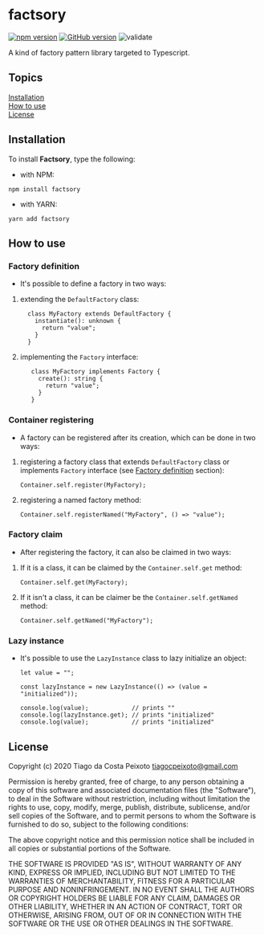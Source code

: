 # factsory

[![npm version](https://badge.fury.io/js/factsory.svg)](https://badge.fury.io/js/factsory)
[![GitHub version](https://badge.fury.io/gh/tiagocpeixoto%2Ffactsory.svg)](https://badge.fury.io/gh/tiagocpeixoto%2Ffactsory)
![validate](https://github.com/tiagocpeixoto/factsory/workflows/validate/badge.svg)

A kind of factory pattern library targeted to Typescript.


## Topics

[Installation](#installation)  
[How to use](#how-to-use)  
[License](#license)  


## Installation

To install **Factsory**, type the following:

- with NPM:

```
npm install factsory
```

- with YARN:

```
yarn add factsory
```


## How to use

  
### Factory definition

- It's possible to define a factory in two ways:

1. extending the `DefaultFactory` class:

    ```
      class MyFactory extends DefaultFactory {
        instantiate(): unknown {
          return "value";
        }
      }
    ```

1. implementing the `Factory` interface:

   ```
      class MyFactory implements Factory {
        create(): string {
          return "value";
        }
      }
   ```


### Container registering

- A factory can be registered after its creation, which can be done in two ways:

1. registering a factory class that extends `DefaultFactory` class or implements `Factory` interface (see [Factory definition](#factory-definition) section):

   ```
   Container.self.register(MyFactory);
   ```

1. registering a named factory method:

   ```
   Container.self.registerNamed("MyFactory", () => "value");
   ```


### Factory claim

- After registering the factory, it can also be claimed in two ways: 

1. If it is a class, it can be claimed by the `Container.self.get` method:

   ```
   Container.self.get(MyFactory);
   ```

1. If it isn't a class, it can be claimer be the `Container.self.getNamed` method:

   ```
   Container.self.getNamed("MyFactory");
   ```


### Lazy instance 

- It's possible to use the `LazyInstance` class to lazy initialize an object:

    ```
    let value = "";

    const lazyInstance = new LazyInstance(() => (value = "initialized"));

    console.log(value);            // prints ""
    console.log(lazyInstance.get); // prints "initialized"
    console.log(value);            // prints "initialized"
    ```


## License

Copyright (c) 2020 Tiago da Costa Peixoto <tiagocpeixoto@gmail.com>

Permission is hereby granted, free of charge, to any person obtaining a copy
of this software and associated documentation files (the "Software"), to deal
in the Software without restriction, including without limitation the rights
to use, copy, modify, merge, publish, distribute, sublicense, and/or sell
copies of the Software, and to permit persons to whom the Software is
furnished to do so, subject to the following conditions:

The above copyright notice and this permission notice shall be included in all
copies or substantial portions of the Software.

THE SOFTWARE IS PROVIDED "AS IS", WITHOUT WARRANTY OF ANY KIND, EXPRESS OR
IMPLIED, INCLUDING BUT NOT LIMITED TO THE WARRANTIES OF MERCHANTABILITY,
FITNESS FOR A PARTICULAR PURPOSE AND NONINFRINGEMENT. IN NO EVENT SHALL THE
AUTHORS OR COPYRIGHT HOLDERS BE LIABLE FOR ANY CLAIM, DAMAGES OR OTHER
LIABILITY, WHETHER IN AN ACTION OF CONTRACT, TORT OR OTHERWISE, ARISING FROM,
OUT OF OR IN CONNECTION WITH THE SOFTWARE OR THE USE OR OTHER DEALINGS IN THE
SOFTWARE.


